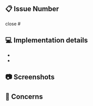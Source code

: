 ## 📋 Issue Number

close #

## 💻 Implementation details

-
-

## 📷 Screenshots

<!-- Not required  -->

## 🤔 Concerns

<!--
📋  check list before submit

- Did you complete todo-list from issues?
- Did you develop it within the calculated working period?
- optimize codes
  - check the convention
  - separate UI/Domain logic well
  - depth
-->
